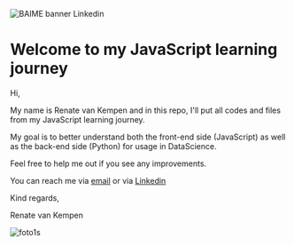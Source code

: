 ![BAIME banner Linkedin](https://user-images.githubusercontent.com/47600826/73174265-9c3c5e80-4107-11ea-858b-c2c9f5304729.png)

# Welcome to my JavaScript learning journey 

Hi, 

My name is Renate van Kempen and in this repo, I'll put all codes and files from my JavaScript learning journey. 

My goal is to better understand both the front-end side (JavaScript) as well as the back-end side (Python) for usage in DataScience.

Feel free to help me out if you see any improvements. 

You can reach me via [email](renate@baime.nl) or via [Linkedin](https://www.linkedin.com/in/renatevankempen/)


Kind regards, 

Renate van Kempen

![foto1s](https://user-images.githubusercontent.com/47600826/73173281-4f578880-4105-11ea-8862-4c54a530e7f4.jpg)
